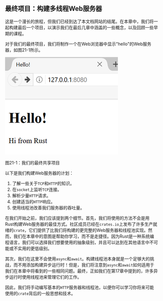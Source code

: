 ## 最终项目：构建多线程Web服务器

这是一个漫长的旅程，但我们已经到达了本文档网站的结尾。在本章中，我们将一起构建最后一个项目，以演示我们在最后几章中涵盖的一些概念，以及回顾一些早期的课程。

对于我们的最终项目，我们将制作一个在Web浏览器中显示"hello"的Web服务器，如图21-1所示。

![](../images/trpl21-01.png)

图21-1：我们的最终共享项目

以下是我们构建Web服务器的计划：

1. 了解一些关于`TCP`和`HTTP`的知识。
2. 在`socket`上监听`TCP`连接。
3. 解析少量`HTTP`请求。
4. 创建适当的`HTTP`响应。
5. 使用线程池改善我们服务器的吞吐量。

在我们开始之前，我们应该提到两个细节。首先，我们将使用的方法不会是用Rust构建Web服务器的最佳方式。社区成员已经在`crates.io`上发布了许多生产就绪的`crate`，它们提供了比我们将构建的更完整的Web服务器和线程池实现。然而，我们在本章中的意图是帮助你学习，而不是走捷径。因为Rust是一种系统编程语言，我们可以选择我们想要使用的抽象级别，并且可以达到在其他语言中不可能或不实用的更低级别。

其次，我们在这里不会使用`async`和`await`。构建线程池本身就是一个足够大的挑战，而不用添加构建异步运行时！但是，我们将注意到`async`和`await`如何适用于我们在本章中将看到的一些相同问题。最终，正如我们在第17章中提到的，许多异步运行时使用线程池来管理它们的工作。

因此，我们将手动编写基本的`HTTP`服务器和线程池，以便你可以学习你将来可能使用的`crate`背后的一般思想和技术。